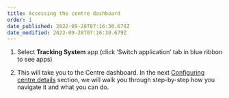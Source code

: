 ```yaml
---
title: Accessing the centre dashboard
order: 1
date_published: 2022-09-28T07:16:30.674Z
date_modified: 2022-09-28T07:16:30.679Z
---
```

1. Select **Tracking System** app (click ‘Switch application’ tab in blue ribbon to see apps)​

2. This will take you to the Centre dashboard. In the next [Configuring centre details](configuring-centre-details) section, we will walk you through step-by-step how you navigate it and what you can do.
